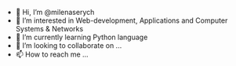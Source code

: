 - 👋 Hi, I’m @milenaserych
- 👀 I’m interested in Web-development, Applications and Computer Systems & Networks
- 🌱 I’m currently learning Python language
- 💞️ I’m looking to collaborate on ...
- 📫 How to reach me ...

<!---
milenaserych/milenaserych is a ✨ special ✨ repository because its `README.md` (this file) appears on your GitHub profile.
You can click the Preview link to take a look at your changes.
--->
